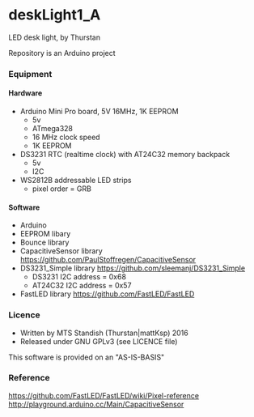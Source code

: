 # deskLight1_A
LED desk light, by Thurstan

Repository is an Arduino project

### Equipment
#### Hardware
- Arduino Mini Pro board, 5V 16MHz, 1K EEPROM
  * 5v
  * ATmega328
  * 16 MHz clock speed
  * 1K EEPROM
- DS3231 RTC (realtime clock) with AT24C32 memory backpack
  * 5v
  * I2C
- WS2812B addressable LED strips
  * pixel order = GRB

#### Software
- Arduino 
- EEPROM libary
- Bounce library
- CapacitiveSensor library  https://github.com/PaulStoffregen/CapacitiveSensor
- DS3231_Simple library  https://github.com/sleemanj/DS3231_Simple
  * DS3231 I2C address = 0x68
  * AT24C32 I2C address = 0x57
- FastLED library  https://github.com/FastLED/FastLED

### Licence
- Written by MTS Standish (Thurstan|mattKsp) 2016
- Released under GNU GPLv3 (see LICENCE file)

This software is provided on an "AS-IS-BASIS"

### Reference
https://github.com/FastLED/FastLED/wiki/Pixel-reference <br> http://playground.arduino.cc/Main/CapacitiveSensor <br> 
 
